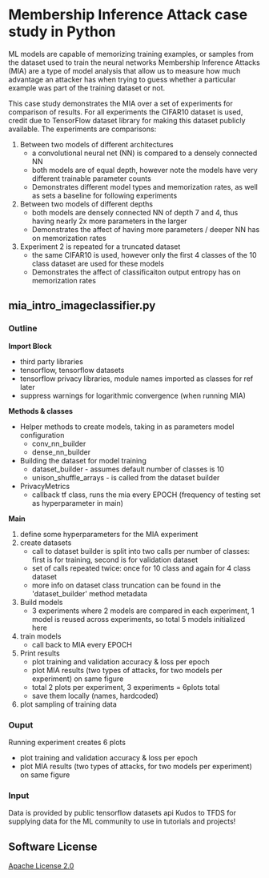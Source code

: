
# Membership Inference Attack case study in Python

ML models are capable of memorizing training examples, or samples from the dataset used to train the neural networks
Membership Inference Attacks (MIA) are a type of model analysis that allow us to measure how much advantage an attacker has when trying to guess whether a particular example was part of the training dataset or not.

This case study demonstrates the MIA over a set of experiments for comparison of results. For all experiments the CIFAR10 dataset is used, credit due to TensorFlow dataset library for making this dataset publicly available.
The experiments are comparisons:
1. Between two models of different architectures
   * a convolutional neural net (NN) is compared to a densely connected NN
   * both models are of equal depth, however note the models have very different trainable parameter counts
   * Demonstrates different model types and memorization rates, as well as sets a baseline for following experiments
2. Between two models of different depths
   * both models are densely connected NN of depth 7 and 4, thus having nearly 2x more parameters in the larger
   * Demonstrates the affect of having more parameters / deeper NN has on memorization rates
3. Experiment 2 is repeated for a truncated dataset
   * the same CIFAR10 is used, however only the first 4 classes of the 10 class dataset are used for these models
   * Demonstrates the affect of classificaiton output entropy has on memorization rates



## mia_intro_imageclassifier.py

### Outline

**Import Block**
* third party libraries
* tensorflow, tensorflow datasets
* tensorflow privacy libraries, module names imported as classes for ref later
* suppress warnings for logarithmic convergence (when running MIA)

**Methods & classes**
* Helper methods to create models, taking in as parameters model configuration
  * conv_nn_builder
  * dense_nn_builder
* Building the dataset for model training
  * dataset_builder - assumes default number of classes is 10
  * unison_shuffle_arrays - is called from the dataset builder
* PrivacyMetrics
  * callback tf class, runs the mia every EPOCH (frequency of testing set as hyperparameter in main)


**Main**

1. define some hyperparameters for the MIA experiment
2. create datasets
    * call to dataset builder is split into two calls per number of classes: first is for training, second is for validation dataset
    * set of calls repeated twice: once for 10 class and again for 4 class dataset
    * more info on dataset class truncation can be found in the 'dataset_builder' method metadata
3. Build models
    * 3 experiments where 2 models are compared in each experiment, 1 model is reused across experiments, so total 5 models initialized here
4. train models
    * call back to MIA every EPOCH
5. Print results
    * plot training and validation accuracy & loss per epoch
    * plot MIA results (two types of attacks, for two models per experiment) on same figure
    * total 2 plots per experiment, 3 experiments = 6plots total
    * save them locally (names, hardcoded)
6. plot sampling of training data




### Ouput

Running experiment creates 6 plots

* plot training and validation accuracy & loss per epoch
* plot MIA results (two types of attacks, for two models per experiment) on same figure
    


### Input

Data is provided by public tensorflow datasets api
Kudos to TFDS for supplying data for the ML community to use in tutorials and projects!

## Software License

[Apache License 2.0](https://choosealicense.com/licenses/apache-2.0/)